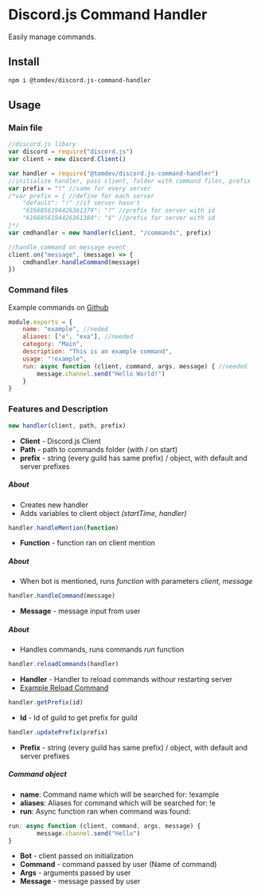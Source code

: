 # Discord.js Command Handler

Easily manage commands.

## Install

```bash
npm i @tomdev/discord.js-command-handler
```

## Usage

### Main file

```javascript
//discord.js libary
var discord = require("discord.js")
var client = new discord.Client()

var handler = require("@tomdev/discord.js-command-handler")
//initialize handler, pass client, folder with command files, prefix
var prefix = "!" //same for every server
/*var prefix = { //define for each server
    "default": "!" //if server hasn't
    "6166856194426361379": "?" //prefix for server with id
    "6166856194426361380": "$" //prefix for server with id
}*/ 
var cmdhandler = new handler(client, "/commands", prefix)

//handle command on message event
client.on("message", (message) => {
    cmdhandler.handleCommand(message)
})
```

### Command files
Example commands on [Github](https://github.com/TGamingStudio/discord.js-command-handler/tree/master/example-commands)
```javascript
module.exports = {
    name: "example", //neded
    aliases: ["e", "exa"], //needed
    category: "Main",
    description: "This is an example command",
    usage: "!example",
    run: async function (client, command, args, message) { //needed
        message.channel.send("Hello World!")
    }
}
```

### Features and Description
```javascript
new handler(client, path, prefix)
``` 
- **Client** - Discord.js Client
- **Path** - path to commands folder (with / on start)
- **prefix** - string (every guild has same prefix) / object, with default and server prefixes
##### About
- Creates new handler
- Adds variables to client object *(startTime, handler)*

```javascript
handler.handleMention(function)
```
- **Function** - function ran on client mention
##### About
- When bot is mentioned, runs *function* with parameters *client, message*

```javascript
handler.handleCommand(message)
```
- **Message** - message input from user
##### About
- Handles commands, runs commands *run* function

```javascript
handler.reloadCommands(handler)
```
- **Handler** - Handler to reload commands withour restarting server
- [Example Reload Command](https://github.com/TGamingStudio/discord.js-command-handler/blob/master/example-commands/reload.js)

```javascript
handler.getPrefix(id)
```
- **Id** - Id of guild to get prefix for guild

```javascript
handler.updatePrefix(prefix)
```
- **Prefix** - string (every guild has same prefix) / object, with default and server prefixes

##### Command object
- **name**: Command name which will be searched for: !example
- **aliases**: Aliases for command which will be searched for: !e
- **run**: Async function ran when command was found:
```javascript 
run: async function (client, command, args, message) {
        message.channel.send("Hello")
}
```
- **Bot** - client passed on initialization 
- **Command** - command passed by user (Name of command)
- **Args** - arguments passed by user
- **Message** - message passed by user